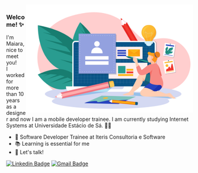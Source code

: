 <img align="right" src="https://raw.githubusercontent.com/MaiaraSantos/MaiaraSantos/main/ilustra-principal.png" width="450"/>

### Welcome! ✨
I'm Maiara, nice to meet you! <br>I worked for more than 10 years as a designer and now I am a mobile developer trainee. I am currently studying Internet Systems at Universidade Estácio de Sá. 👩‍💻

- 🚀 Software Developer Trainee at Iteris Consultoria e Software
- 📚 Learning is essential for me
- 💬 Let's talk!

[![Linkedin Badge](https://img.shields.io/badge/-Maiara%20Santos-0073B1?style=flat-square&logo=Linkedin&logoColor=white&link=https://www.linkedin.com/in/maiara--santos/)](https://www.linkedin.com/in/maiara--santos/) [![Gmail Badge](https://img.shields.io/badge/-mds.llalla@gmail.com-E34133?style=flat-square&logo=Gmail&logoColor=white&link=mds.llalla@gmail.com)](mailto:mds.llalla@gmail.com)
